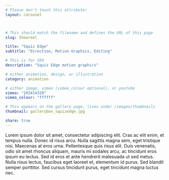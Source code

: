 ```yaml
---
# Please don't touch this attribute!
layout: carousel



# This should match the filename and defines the URL of this page
slug: Showreel

title: "Squiz Edge"
subtitle: "Direction, Motion Graphics, Editing"

# This is for SEO
description: "Squiz Edge motion graphics"

# either animation, design, or illustration
category: animation

# either image, vimeo (vimeo_colour optional), or youtube
vimeo: "103414329"
vimeo_colour: "ffffff"

# This appears on the gallery page, lives under /images/thumbnails
thumbnail: gallerybox_squizedge.jpg

share: true
---
```


Lorem ipsum dolor sit amet, consectetur adipiscing elit. Cras ac elit enim, et tempus nulla. Donec id risus arcu. Nulla sagittis magna sem, eget tristique nisi. Maecenas at eros urna. Pellentesque quis risus elit. Duis venenatis, odio sit amet rhoncus aliquam, mauris mi sodales arcu, ac tincidunt eros ipsum eu lectus. Sed id eros et ante hendrerit malesuada ut sed metus. Nulla risus lectus, faucibus eget laoreet et, elementum id purus. Sed blandit semper porttitor. Sed cursus tincidunt purus, eget tincidunt magna luctus nec.

